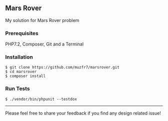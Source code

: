 ## Mars Rover
My solution for Mars Rover problem

### Prerequisites
PHP7.2, Composer, Git and a Terminal

### Installation
```
$ git clone https://github.com/muzfr7/marsrover.git
$ cd marsrover
$ composer install
```

### Run Tests
```
$ ./vendor/bin/phpunit --testdox
```

---

Please feel free to share your feedback if you find any design related issue!